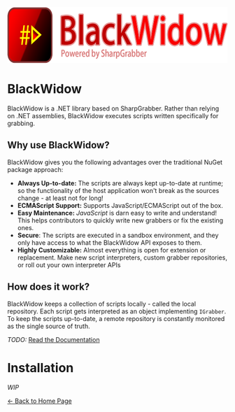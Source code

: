 <img src="../assets/blackwidow-logo-text.png" alt="SharpGrabber" height="128" />

# BlackWidow

BlackWidow is a .NET library based on SharpGrabber. Rather than relying on .NET assemblies, BlackWidow executes scripts written specifically for grabbing.

## Why use BlackWidow?
BlackWidow gives you the following advantages over the traditional NuGet package approach:

- **Always Up-to-date:** The scripts are always kept up-to-date at runtime; so the functionality of the host application won't break as the sources change - at least not for long!
- **ECMAScript Support:** Supports JavaScript/ECMAScript out of the box.
- **Easy Maintenance:** *JavaScript* is darn easy to write and understand! This helps contributors to quickly write new grabbers or fix the existing ones.
- **Secure**: The scripts are executed in a sandbox environment, and they only have access to what the BlackWidow API exposes to them.
- **Highly Customizable:** Almost everything is open for extension or replacement. Make new script interpreters, custom grabber repositories, or roll out your own interpreter APIs

## How does it work?

BlackWidow keeps a collection of scripts locally - called the local repository.
Each script gets interpreted as an object implementing `IGrabber`.
To keep the scripts up-to-date, a remote repository is constantly monitored as the single source of truth.

*TODO:* <a href="https://github.com/dotnettools/SharpGrabber">Read the Documentation</a>

# Installation
*WIP*

<a href="https://github.com/dotnettools/SharpGrabber">&lt;- Back to Home Page</a>
